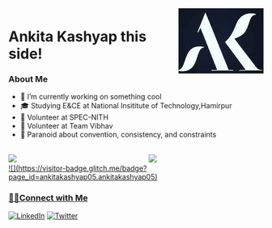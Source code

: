<img src="ak.jpg" align="right" />
<h1> Ankita Kashyap this side!</h1>

<h3> About Me </h3>

- 🔭 I’m currently working on something cool                
- 🎓 Studying E&CE at National Insititute of Technology,Hamirpur
- 💼 Volunteer at SPEC-NITH
- 💼 Volunteer at Team Vibhav
- 🔭 Paranoid about convention, consistency, and constraints
 <br/>
 <a href="https://github.com/ankitakashyap05?tab=repositories">
  <img align="right" src="https://github-readme-stats.vercel.app/api?username=ankitakashyap05&show_icons=true&title_color=ffcccc&icon_color=ffcccc&text_color=ffffff&bg_color=0d111a" width="45%" />
 

</td><td><img src="http://github-readme-streak-stats.herokuapp.com?user=ankitakashyap05&theme=dracula" width="45%""/></td></tr></table>
 <br>
![](https://visitor-badge.glitch.me/badge?page_id=ankitakashyap05.ankitakashyap05)
 
 
<h3>🤝🏻Connect with Me </h3>
<p>
<a rel="noreferrer"href="https://www.linkedin.com/in/ankita-kashyap-ba9406174/" target="_blank" ><img alt="LinkedIn" src="https://img.shields.io/badge/linkedin%20-%230077B5.svg?&style=for-the-badge&logo=linkedin&logoColor=white"/></a>
<a href="https://twitter.com/home?lang=en-in"><img alt="Twitter" src="https://img.shields.io/badge/Twitter-D14836?style=for-the-badge&logo=twitter&logoColor=white" /></a>
</p>
<br>

